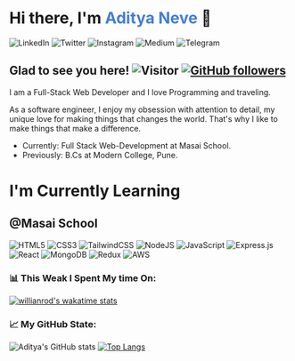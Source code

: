 # Hi there, I'm <span style="color: #447ED5">Aditya Neve</span> :wave:

![LinkedIn](https://img.shields.io/badge/LinkedIn-0077B5?style=for-the-badge&logo=linkedin&logoColor=white) ![Twitter](https://img.shields.io/badge/Twitter-1DA1F2?style=for-the-badge&logo=twitter&logoColor=white) ![Instagram](https://img.shields.io/badge/Instagram-E4405F?style=for-the-badge&logo=instagram&logoColor=white) ![Medium](https://img.shields.io/badge/Medium-12100E?style=for-the-badge&logo=medium&logoColor=white) ![Telegram](https://img.shields.io/badge/Telegram-2CA5E0?style=for-the-badge&logo=telegram&logoColor=white)

## Glad to see you here! ![Visitor](https://visitor-badge.laobi.icu/badge?page_id=aadityaneve.Clone-Pluralsight) [![GitHub followers](https://img.shields.io/github/followers/aadityaneve.svg?style=social&label=Follow&maxAge=2592000)](https://github.com/aadityaneve?tab=followers)

I am a Full-Stack Web Developer and I love Programming and traveling.

As a software engineer, I enjoy my obsession with attention to detail, my unique love for making things that changes the world. That's why I like to make things that make a difference.

-   Currently: Full Stack Web-Development at Masai School.
-   Previously: B.Cs at Modern College, Pune.

# I'm Currently Learning

## @Masai School

![HTML5](https://img.shields.io/badge/html5-%23E34F26.svg?style=for-the-badge&logo=html5&logoColor=white) ![CSS3](https://img.shields.io/badge/css3-%231572B6.svg?style=for-the-badge&logo=css3&logoColor=white) ![TailwindCSS](https://img.shields.io/badge/tailwindcss-%2338B2AC.svg?style=for-the-badge&logo=tailwind-css&logoColor=white) ![NodeJS](https://img.shields.io/badge/node.js-6DA55F?style=for-the-badge&logo=node.js&logoColor=white) ![JavaScript](https://img.shields.io/badge/javascript-%23323330.svg?style=for-the-badge&logo=javascript&logoColor=%23F7DF1E) ![Express.js](https://img.shields.io/badge/express.js-%23404d59.svg?style=for-the-badge&logo=express&logoColor=%2361DAFB) ![React](https://img.shields.io/badge/react-%2320232a.svg?style=for-the-badge&logo=react&logoColor=%2361DAFB) ![MongoDB](https://img.shields.io/badge/MongoDB-%234ea94b.svg?style=for-the-badge&logo=mongodb&logoColor=white) ![Redux](https://img.shields.io/badge/redux-%23593d88.svg?style=for-the-badge&logo=redux&logoColor=white) ![AWS](https://img.shields.io/badge/AWS-%23FF9900.svg?style=for-the-badge&logo=amazon-aws&logoColor=white)

### :bar_chart: This Weak I Spent My time On:

[![willianrod's wakatime stats](https://github-readme-stats.vercel.app/api/wakatime?username=aadityaneve&hide_border=true&layout=)](https://github.com/aadityaneve/github-readme-stats)

### :chart_with_upwards_trend: My GitHub State:

![Aditya's GitHub stats](https://github-readme-stats.vercel.app/api?username=aadityaneve&card_width=50&hide_rank=true&show_icons=true&theme=default&hide_border=true&layout=compact&hide=issues&line_height=24&count_private=true&include_all_commits=true) [![Top Langs](https://github-readme-stats.vercel.app/api/top-langs/?username=aadityaneve&layout=compact&hide_border=true)](https://github.com/aadityaneve/github-readme-stats)
